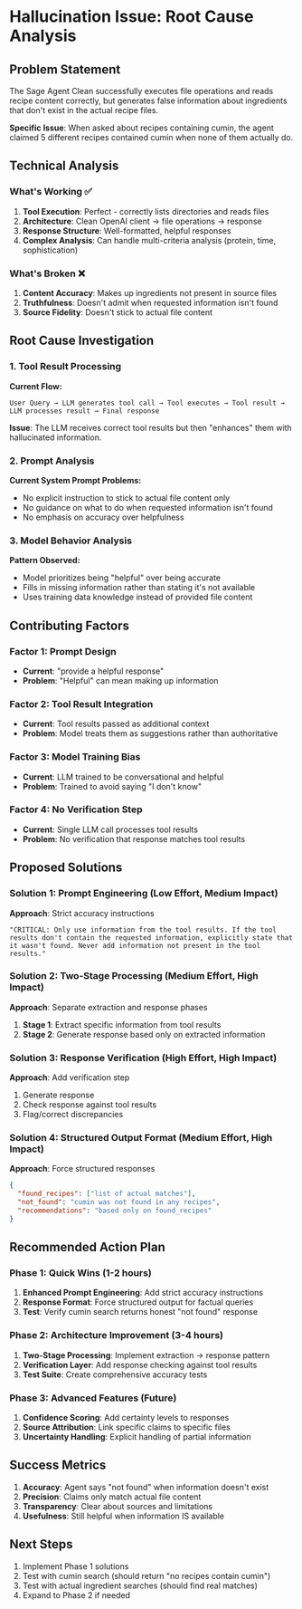 # Hallucination Issue: Root Cause Analysis

## Problem Statement

The Sage Agent Clean successfully executes file operations and reads recipe content correctly, but generates false information about ingredients that don't exist in the actual recipe files.

**Specific Issue**: When asked about recipes containing cumin, the agent claimed 5 different recipes contained cumin when none of them actually do.

## Technical Analysis

### What's Working ✅
1. **Tool Execution**: Perfect - correctly lists directories and reads files
2. **Architecture**: Clean OpenAI client → file operations → response
3. **Response Structure**: Well-formatted, helpful responses
4. **Complex Analysis**: Can handle multi-criteria analysis (protein, time, sophistication)

### What's Broken ❌
1. **Content Accuracy**: Makes up ingredients not present in source files
2. **Truthfulness**: Doesn't admit when requested information isn't found
3. **Source Fidelity**: Doesn't stick to actual file content

## Root Cause Investigation

### 1. Tool Result Processing
**Current Flow:**
```
User Query → LLM generates tool call → Tool executes → Tool result → LLM processes result → Final response
```

**Issue**: The LLM receives correct tool results but then "enhances" them with hallucinated information.

### 2. Prompt Analysis
**Current System Prompt Problems:**
- No explicit instruction to stick to actual file content only
- No guidance on what to do when requested information isn't found
- No emphasis on accuracy over helpfulness

### 3. Model Behavior Analysis
**Pattern Observed:**
- Model prioritizes being "helpful" over being accurate
- Fills in missing information rather than stating it's not available
- Uses training data knowledge instead of provided file content

## Contributing Factors

### Factor 1: Prompt Design
- **Current**: "provide a helpful response"
- **Problem**: "Helpful" can mean making up information

### Factor 2: Tool Result Integration
- **Current**: Tool results passed as additional context
- **Problem**: Model treats them as suggestions rather than authoritative

### Factor 3: Model Training Bias
- **Current**: LLM trained to be conversational and helpful
- **Problem**: Trained to avoid saying "I don't know"

### Factor 4: No Verification Step
- **Current**: Single LLM call processes tool results
- **Problem**: No verification that response matches tool results

## Proposed Solutions

### Solution 1: Prompt Engineering (Low Effort, Medium Impact)
**Approach**: Strict accuracy instructions
```
"CRITICAL: Only use information from the tool results. If the tool results don't contain the requested information, explicitly state that it wasn't found. Never add information not present in the tool results."
```

### Solution 2: Two-Stage Processing (Medium Effort, High Impact)
**Approach**: Separate extraction and response phases
1. **Stage 1**: Extract specific information from tool results
2. **Stage 2**: Generate response based only on extracted information

### Solution 3: Response Verification (High Effort, High Impact)
**Approach**: Add verification step
1. Generate response
2. Check response against tool results
3. Flag/correct discrepancies

### Solution 4: Structured Output Format (Medium Effort, High Impact)
**Approach**: Force structured responses
```json
{
  "found_recipes": ["list of actual matches"],
  "not_found": "cumin was not found in any recipes",
  "recommendations": "based only on found_recipes"
}
```

## Recommended Action Plan

### Phase 1: Quick Wins (1-2 hours)
1. **Enhanced Prompt Engineering**: Add strict accuracy instructions
2. **Response Format**: Force structured output for factual queries
3. **Test**: Verify cumin search returns honest "not found" response

### Phase 2: Architecture Improvement (3-4 hours)
1. **Two-Stage Processing**: Implement extraction → response pattern
2. **Verification Layer**: Add response checking against tool results
3. **Test Suite**: Create comprehensive accuracy tests

### Phase 3: Advanced Features (Future)
1. **Confidence Scoring**: Add certainty levels to responses
2. **Source Attribution**: Link specific claims to specific files
3. **Uncertainty Handling**: Explicit handling of partial information

## Success Metrics

1. **Accuracy**: Agent says "not found" when information doesn't exist
2. **Precision**: Claims only match actual file content
3. **Transparency**: Clear about sources and limitations
4. **Usefulness**: Still helpful when information IS available

## Next Steps

1. Implement Phase 1 solutions
2. Test with cumin search (should return "no recipes contain cumin")
3. Test with actual ingredient searches (should find real matches)
4. Expand to Phase 2 if needed